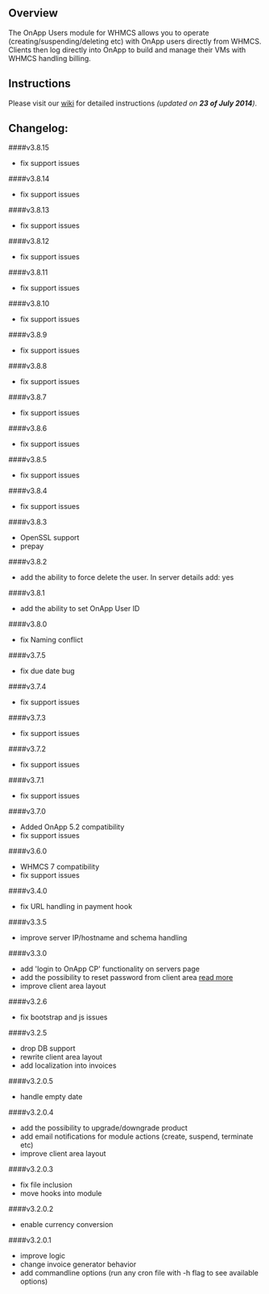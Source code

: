 ## Overview
The OnApp Users module for WHMCS allows you to operate (creating/suspending/deleting etc) with OnApp users directly from WHMCS. Clients then log directly into OnApp to build and manage their VMs with WHMCS handling billing.

## Instructions
Please visit our [wiki](https://github.com/OnApp/OnApp-WHMCS-UsersModule/wiki) for detailed instructions _(updated on **23 of July 2014**)_.

## Changelog:
####v3.8.15
- fix support issues

####v3.8.14
- fix support issues

####v3.8.13
- fix support issues

####v3.8.12
 - fix support issues

####v3.8.11
 - fix support issues

####v3.8.10
 - fix support issues

####v3.8.9
 - fix support issues

####v3.8.8
 - fix support issues

####v3.8.7
 - fix support issues

####v3.8.6
 - fix support issues

####v3.8.5
 - fix support issues

####v3.8.4
 - fix support issues

####v3.8.3
 - OpenSSL support
 - prepay

####v3.8.2
 - add the ability to force delete the user. In server details add: <forceDelete>yes</forceDelete>

####v3.8.1
 - add the ability to set OnApp User ID

####v3.8.0
 - fix Naming conflict

####v3.7.5
 - fix due date bug

####v3.7.4
 - fix support issues

####v3.7.3
 - fix support issues

####v3.7.2
 - fix support issues

####v3.7.1
 - fix support issues

####v3.7.0
 - Added OnApp 5.2 compatibility
 - fix support issues

####v3.6.0
 - WHMCS 7 compatibility
 - fix support issues

####v3.4.0
 - fix URL handling in payment hook

####v3.3.5
 - improve server IP/hostname and schema handling

####v3.3.0
 - add 'login to OnApp CP' functionality on servers page
 - add the possibility to reset password from client area [read more](https://github.com/OnApp/OnApp-WHMCS-UsersModule/wiki/3.-Setting-up-WHMCS-product#other)
 - improve client area layout

####v3.2.6
 - fix bootstrap and js issues

####v3.2.5
 - drop DB support
 - rewrite client area layout
 - add localization into invoices

####v3.2.0.5
 - handle empty date

####v3.2.0.4
 - add the possibility to upgrade/downgrade product
 - add email notifications for module actions (create, suspend, terminate etc)
 - improve client area layout

####v3.2.0.3
 - fix file inclusion
 - move hooks into module

####v3.2.0.2
 - enable currency conversion

####v3.2.0.1
 - improve logic
 - change invoice generator behavior
 - add commandline options (run any cron file with -h flag to see available options)
